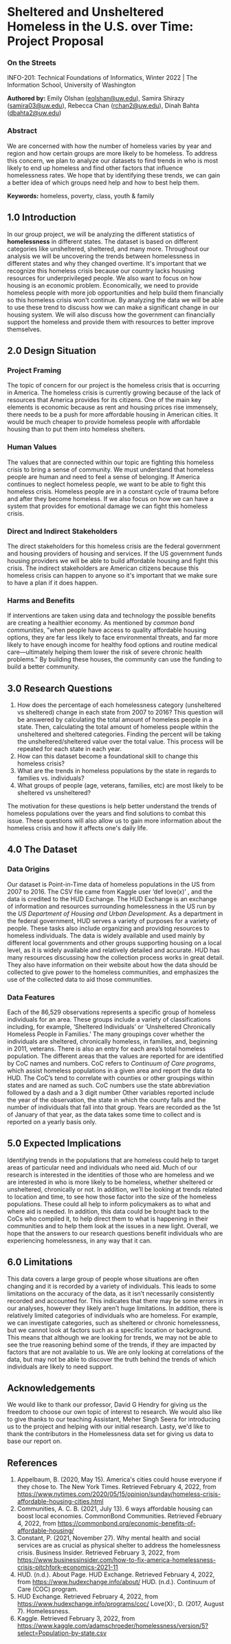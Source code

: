 # Sheltered and Unsheltered Homeless in the U.S. over Time: Project Proposal  
### On the Streets  
INFO-201: Technical Foundations of Informatics, Winter 2022 | The Information School, University of Washington  

**Authored by:** Emily Olshan (eolshan@uw.edu), Samira Shirazy (samira03@uw.edu), Rebecca Chan (rchan2@uw.edu), Dinah Bahta (dbahta2@uw.edu)   

### Abstract  
We are concerned with how the number of homeless varies by year and region and how certain groups are more likely to be homeless. To address this concern, we plan to analyze our datasets to find trends in who is most likely to end up homeless and find other factors that influence homelessness rates. We hope that by identifying these trends, we can gain a better idea of which groups need help and how to best help them.  

**Keywords:** homeless, poverty, class, youth & family  
## 1.0 Introduction  
In our group project, we will be analyzing the different statistics of **homelessness** in different states. The dataset is based on different categories like unsheltered, sheltered, and many more. Throughout our analysis we will be uncovering the trends between homelessness in different states and why they changed overtime. It's important that we recognize this homeless crisis because our country lacks housing resources for underprivileged people. We also want to focus on how housing is an economic problem. Economically, we need to provide homeless people with more job opportunities and help build them financially so this homeless crisis won't continue. By analyzing the data we will be able to use these trend to discuss how we can make a significant change in our housing system. We will also discuss how the government can financially support the homeless and provide them with resources to better improve themselves.  
## 2.0 Design Situation  
### Project Framing  
The topic of concern for our project is the homeless crisis that is occurring in America. The homeless crisis is currently growing because of the lack of resources that America provides for its citizens. One of the main key elements is economic because as rent and housing prices rise immensely, there needs to be a push for more affordable housing in American cities. It would be much cheaper to provide homeless people with affordable housing than to put them into homeless shelters.  
### Human Values
The values that are connected within our topic are fighting this homeless crisis to bring a sense of community. We must understand that homeless people are human and need to feel a sense of belonging. If America continues to neglect homeless people, we want to be able to fight this homeless crisis. Homeless people are in a constant cycle of trauma before and after they become homeless. If we also focus on how we can have a system that provides for emotional damage we can fight this homeless crisis.  
### Direct and Indirect Stakeholders  
The direct stakeholders for this homeless crisis are the federal government and housing providers of housing and services. If the US government funds housing providers we will be able to build affordable housing and fight this crisis. The indirect stakeholders are American citizens because this homeless crisis can happen to anyone so it's important that we make sure to have a plan if it does happen.  
### Harms and Benefits  
If interventions are taken using data and technology the possible benefits are creating a healthier economy. As mentioned by _common bond communities_, "when people have access to quality affordable housing options, they are far less likely to face environmental threats, and far more likely to have enough income for healthy food options and routine medical care—ultimately helping them lower the risk of severe chronic health problems." By building these houses, the community can use the funding to build a better community.  
## 3.0 Research Questions  
1. How does the percentage of each homelessness category (unsheltered vs sheltered) change in each state from 2007 to 2016? This question will be answered by calculating the total amount of homeless people in a state. Then, calculating the total amount of homeless people within the unsheltered and sheltered categories. Finding the percent will be taking the unsheltered/sheltered value over the total value. This process will be repeated for each state in each year.
2. How can this dataset become a foundational skill to change this homeless crisis?
3. What are the trends in homeless populations by the state in regards to families vs. individuals?
4. What groups of people (age, veterans, families, etc) are most likely to be sheltered vs unsheltered?

The motivation for these questions is help better understand the trends of homeless populations over the years and find solutions to combat this issue. These questions will also allow us to gain more information about the homeless crisis and how it affects one's daily life.  
## 4.0 The Dataset  
### Data Origins
Our dataset is Point-in-Time data of homeless populations in the US from 2007 to 2016. The CSV file came from Kaggle user ‘def love(x)’ , and the data is credited to the HUD Exchange. The HUD Exchange is an exchange of information and resources surrounding homelessness in the US run by the *US Department of Housing and Urban Development*. As a department in the federal government, HUD serves a variety of purposes for a variety of people. These tasks also include organizing and providing resources to homeless individuals. The data is widely available and used mainly by different local governments and other groups supporting housing on a local level, as it is widely available and relatively detailed and accurate. HUD has many resources discussing how the collection process works in great detail. They also have information on their website about how the data should be collected to give power to the homeless communities, and emphasizes the use of the collected data to aid those communities.  
### Data Features
Each of the 86,529 observations represents a specific group of homeless individuals for an area. These groups include a variety of classifications including, for example, ‘Sheltered Individuals’ or ‘Unsheltered Chronically Homeless People in Families.’ The many groupings cover whether the individuals are sheltered, chronically homeless, in families, and, beginning in 2011, veterans. There is also an entry for each area’s total homeless population. The different areas that the values are reported for are identified by CoC names and numbers. CoC refers to *Continuum of Care programs*, which assist homeless populations in a given area and report the data to HUD. The CoC’s tend to correlate with counties or other groupings within states and are named as such. CoC numbers use the state abbreviation followed by a dash and a 3 digit number Other variables reported include the year of the observation, the state in which the county falls and the number of individuals that fall into that group. Years are recorded as the 1st of January of that year, as the data takes some time to collect and is reported on a yearly basis only.  
## 5.0 Expected Implications  
Identifying trends in the populations that are homeless could help to target areas of particular need and individuals who need aid. Much of our research is interested in the identities of those who are homeless and we are interested in who is more likely to be homeless, whether sheltered or unsheltered, chronically or not. In addition, we’ll be looking at trends related to location and time, to see how those factor into the size of the homeless populations. These could all help to inform policymakers as to what and where aid is needed. In addition, this data could be brought back to the CoCs who compiled it, to help direct them to what is happening in their communities and to help them look at the issues in a new light. Overall, we hope that the answers to our research questions benefit individuals who are experiencing homelessness, in any way that it can.  
## 6.0 Limitations  
This data covers a large group of people whose situations are often changing and it is recorded by a variety of individuals. This leads to some limitations on the accuracy of the data, as it isn’t necessarily consistently recorded and accounted for. This indicates that there may be some errors in our analyses, however they likely aren’t huge limitations. In addition, there is relatively limited categories of individuals who are homeless. For example, we can investigate categories, such as sheltered or chronic homelessness, but we cannot look at factors such as a specific location or background. This means that although we are looking for trends, we may not be able to see the true reasoning behind some of the trends, if they are impacted by factors that are not available to us. We are only looking at correlations of the data, but may not be able to discover the truth behind the trends of which individuals are likely to need support.  
## Acknowledgements  
We would like to thank our professor, David G Hendry for giving us the freedom to choose our own topic of interest to research. We would also like to give thanks to our teaching Assistant, Meher Singh Seera for introducing us to the project and helping with our initial research. Lasty, we'd like to thank the contributors in the Homelessness data set for giving us data to base our report on.  
## References  
1. Appelbaum, B. (2020, May 15). America's cities could house everyone if they chose to. The New York Times. Retrieved February 4, 2022, from https://www.nytimes.com/2020/05/15/opinion/sunday/homeless-crisis-affordable-housing-cities.html
2. Communities, A. C. B. (2021, July 13). 6 ways affordable housing can boost local economies. CommonBond Communities. Retrieved February 4, 2022, from https://commonbond.org/economic-benefits-of-affordable-housing/
3. Constant, P. (2021, November 27). Why mental health and social services are as crucial as physical shelter to address the homelessness crisis. Business Insider. Retrieved February 3, 2022, from https://www.businessinsider.com/how-to-fix-america-homelessness-crisis-pitchfork-economics-2021-11
4. HUD. (n.d.). About Page. HUD Exchange. Retrieved February 4, 2022, from https://www.hudexchange.info/about/ HUD. (n.d.). Continuum of Care (COC) program.
5. HUD Exchange. Retrieved February 4, 2022, from https://www.hudexchange.info/programs/coc/ Love(X):, D. (2017, August 7). Homelessness.
6. Kaggle. Retrieved February 3, 2022, from https://www.kaggle.com/adamschroeder/homelessness/version/5?select=Population-by-state.csv
